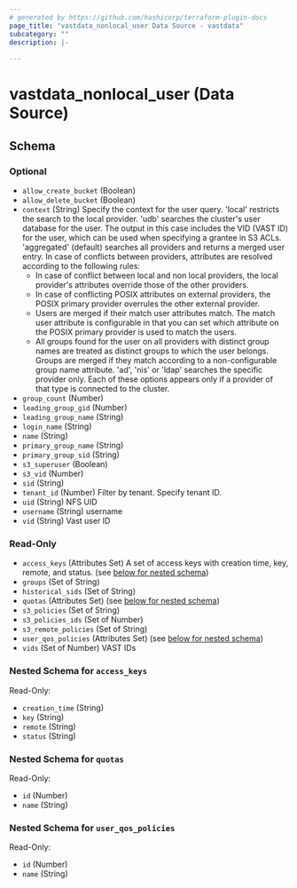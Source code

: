 ```yaml
---
# generated by https://github.com/hashicorp/terraform-plugin-docs
page_title: "vastdata_nonlocal_user Data Source - vastdata"
subcategory: ""
description: |-
  
---
```


# vastdata_nonlocal_user (Data Source)





<!-- schema generated by tfplugindocs -->
## Schema

### Optional

- `allow_create_bucket` (Boolean)
- `allow_delete_bucket` (Boolean)
- `context` (String) Specify the context for the user query. 'local' restricts the search to the local provider. 'udb' searches the cluster's user database for the user. The output in this case includes the VID (VAST ID) for the user, which can be used when specifying a grantee in S3 ACLs. 'aggregated' (default) searches all providers and returns a merged user entry. In case of conflicts between providers, attributes are resolved according to the following rules:
  * In case of conflict between local and non local providers, the local provider's attributes override those of the other providers.
  * In case of conflicting POSIX attributes on external providers, the POSIX primary provider overrules the other external provider.
  * Users are merged if their match user attributes match. The match user attribute is configurable in that you can set which attribute on the POSIX primary provider is used to match the users.
  * All groups found for the user on all providers with distinct group names are treated as distinct groups to which the user belongs. Groups are merged if they match according to a non-configurable group name attribute.
'ad', 'nis' or 'ldap' searches the specific provider only. Each of these options appears only if a provider of that type is connected to the cluster.
- `group_count` (Number)
- `leading_group_gid` (Number)
- `leading_group_name` (String)
- `login_name` (String)
- `name` (String)
- `primary_group_name` (String)
- `primary_group_sid` (String)
- `s3_superuser` (Boolean)
- `s3_vid` (Number)
- `sid` (String)
- `tenant_id` (Number) Filter by tenant. Specify tenant ID.
- `uid` (String) NFS UID
- `username` (String) username
- `vid` (String) Vast user ID

### Read-Only

- `access_keys` (Attributes Set) A set of access keys with creation time, key, remote, and status. (see [below for nested schema](#nestedatt--access_keys))
- `groups` (Set of String)
- `historical_sids` (Set of String)
- `quotas` (Attributes Set) (see [below for nested schema](#nestedatt--quotas))
- `s3_policies` (Set of String)
- `s3_policies_ids` (Set of Number)
- `s3_remote_policies` (Set of String)
- `user_qos_policies` (Attributes Set) (see [below for nested schema](#nestedatt--user_qos_policies))
- `vids` (Set of Number) VAST IDs

<a id="nestedatt--access_keys"></a>
### Nested Schema for `access_keys`

Read-Only:

- `creation_time` (String)
- `key` (String)
- `remote` (String)
- `status` (String)


<a id="nestedatt--quotas"></a>
### Nested Schema for `quotas`

Read-Only:

- `id` (Number)
- `name` (String)


<a id="nestedatt--user_qos_policies"></a>
### Nested Schema for `user_qos_policies`

Read-Only:

- `id` (Number)
- `name` (String)
